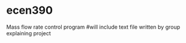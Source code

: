 # ecen390
Mass flow rate control program
#will include text file written by group explaining project
